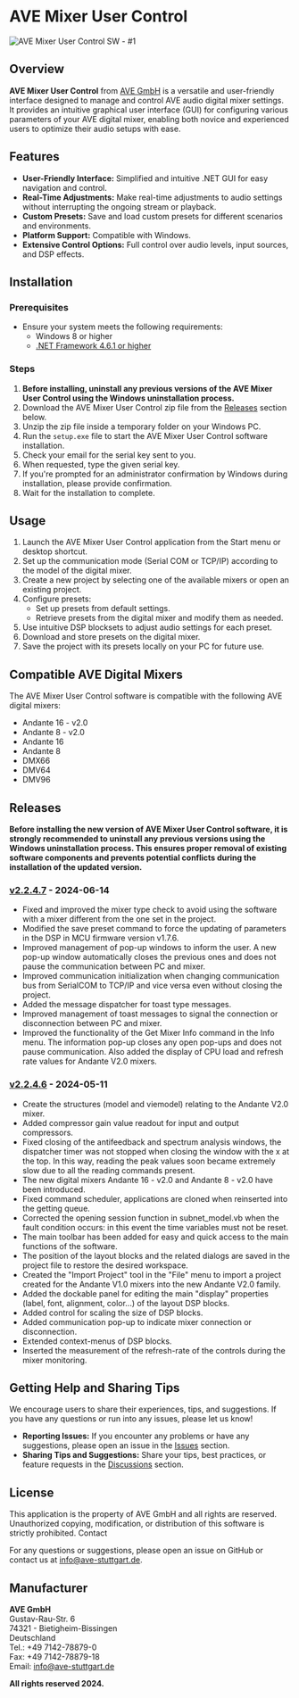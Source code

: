 # AVE Mixer User Control
![AVE Mixer User Control SW - #1](https://github.com/ave-audio/ave-mixer-user-control/assets/172474325/d6cf051d-6261-4786-ba9e-0ef7c569a254)

## Overview

**AVE Mixer User Control** from [AVE GmbH](https://ave-audio.de/en) is a versatile and user-friendly interface designed to manage and control AVE audio digital mixer settings. It provides an intuitive graphical user interface (GUI) for configuring various parameters of your AVE digital mixer, enabling both novice and experienced users to optimize their audio setups with ease.

## Features

- **User-Friendly Interface:** Simplified and intuitive .NET GUI for easy navigation and control.
- **Real-Time Adjustments:** Make real-time adjustments to audio settings without interrupting the ongoing stream or playback.
- **Custom Presets:** Save and load custom presets for different scenarios and environments.
- **Platform Support:** Compatible with Windows.
- **Extensive Control Options:** Full control over audio levels, input sources, and DSP effects.

## Installation

### Prerequisites

- Ensure your system meets the following requirements:
  - Windows 8 or higher
  - [.NET Framework 4.6.1 or higher](https://dotnet.microsoft.com/download/dotnet-framework)

### Steps

1. **Before installing, uninstall any previous versions of the AVE Mixer User Control using the Windows uninstallation process.**
2. Download the AVE Mixer User Control zip file from the [Releases](#releases) section below.
3. Unzip the zip file inside a temporary folder on your Windows PC.
4. Run the `setup.exe` file to start the AVE Mixer User Control software installation.
5. Check your email for the serial key sent to you.
6. When requested, type the given serial key.
7. If you're prompted for an administrator confirmation by Windows during installation, please provide confirmation.
8. Wait for the installation to complete.

## Usage

1. Launch the AVE Mixer User Control application from the Start menu or desktop shortcut.
2. Set up the communication mode (Serial COM or TCP/IP) according to the model of the digital mixer.
3. Create a new project by selecting one of the available mixers or open an existing project.
4. Configure presets:
   - Set up presets from default settings.
   - Retrieve presets from the digital mixer and modify them as needed.
5. Use intuitive DSP blocksets to adjust audio settings for each preset.
6. Download and store presets on the digital mixer.
7. Save the project with its presets locally on your PC for future use.

## Compatible AVE Digital Mixers

The AVE Mixer User Control software is compatible with the following AVE digital mixers:

- Andante 16 - v2.0
- Andante 8 - v2.0
- Andante 16
- Andante 8
- DMX66
- DMV64
- DMV96

## Releases

**Before installing the new version of AVE Mixer User Control software, it is strongly recommended to uninstall any previous versions using the Windows uninstallation process. This ensures proper removal of existing software components and prevents potential conflicts during the installation of the updated version.**

### [v2.2.4.7](https://github.com/ave-audio/ave-mixer-user-control/raw/main/releases/installer/v2.2.4.7/AVE%20Mixer%20User%20Control%20-%20V2.2.4.7.zip) - 2024-06-14
- Fixed and improved the mixer type check to avoid using the software with a mixer different from the one set in the project.
- Modified the save preset command to force the updating of parameters in the DSP in MCU firmware version v1.7.6.
- Improved management of pop-up windows to inform the user. A new pop-up window automatically closes the previous ones and does not pause the communication between PC and mixer.
- Improved communication initialization when changing communication bus from SerialCOM to TCP/IP and vice versa even without closing the project.
- Added the message dispatcher for toast type messages.
- Improved management of toast messages to signal the connection or disconnection between PC and mixer.
- Improved the functionality of the Get Mixer Info command in the Info menu. The information pop-up closes any open pop-ups and does not pause communication. Also added the display of CPU load and refresh rate values ​​for Andante V2.0 mixers.

### [v2.2.4.6](https://github.com/ave-audio/ave-mixer-user-control/raw/22a0db377b934dd5d6fa486af07069eeaaa9d937/releases/installer/v2.2.4.6/AVE%20Mixer%20User%20Control%20-%20V2.2.4.6.zip) - 2024-05-11
- Create the structures (model and viemodel) relating to the Andante V2.0 mixer.
- Added compressor gain value readout for input and output compressors.
- Fixed closing of the antifeedback and spectrum analysis windows, the dispatcher timer was not stopped when closing the window with the x at the top. In this way, reading the peak values soon became extremely slow due to all the reading commands present.
- The new digital mixers Andante 16 - v2.0 and Andante 8 - v2.0 have been introduced.
- Fixed command scheduler, applications are cloned when reinserted into the getting queue.
- Corrected the opening session function in subnet_model.vb when the fault condition occurs: in this event the time variables must not be reset.
- The main toolbar has been added for easy and quick access to the main functions of the software.
- The position of the layout blocks and the related dialogs are saved in the project file to restore the desired workspace.
- Created the "Import Project" tool in the "File" menu to import a project created for the Andante V1.0 mixers into the new Andante V2.0 family.
- Added the dockable panel for editing the main "display" properties (label, font, alignment, color...) of the layout DSP blocks.
- Added control for scaling the size of DSP blocks.
- Added communication pop-up to indicate mixer connection or disconnection.
- Extended context-menus of DSP blocks.
- Inserted the measurement of the refresh-rate of the controls during the mixer monitoring.

## Getting Help and Sharing Tips

We encourage users to share their experiences, tips, and suggestions. If you have any questions or run into any issues, please let us know!

- **Reporting Issues:** If you encounter any problems or have any suggestions, please open an issue in the [Issues](https://github.com/ave-audio/ave-mixer-user-control/issues) section.
- **Sharing Tips and Suggestions:** Share your tips, best practices, or feature requests in the [Discussions](https://github.com/ave-audio/ave-mixer-user-control/discussions) section.

## License

This application is the property of AVE GmbH and all rights are reserved. Unauthorized copying, modification, or distribution of this software is strictly prohibited.
Contact

For any questions or suggestions, please open an issue on GitHub or contact us at info@ave-stuttgart.de.

## Manufacturer

**AVE GmbH**  
Gustav-Rau-Str. 6  
74321 - Bietigheim-Bissingen  
Deutschland  
Tel.: +49 7142-78879-0  
Fax: +49 7142-78879-18  
Email: info@ave-stuttgart.de

**All rights reserved 2024.**



